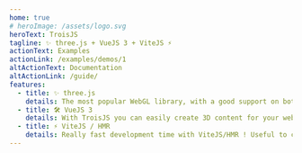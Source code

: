 ```yaml
---
home: true
# heroImage: /assets/logo.svg
heroText: TroisJS
tagline: ✨ three.js + VueJS 3 + ViteJS ⚡
actionText: Examples
actionLink: /examples/demos/1
altActionText: Documentation
altActionLink: /guide/
features:
  - title: ✨ three.js
    details: The most popular WebGL library, with a good support on both desktop and mobile.
  - title: 🛠️ VueJS 3
    details: With TroisJS you can easily create 3D content for your website using VueJS components.
  - title: ⚡️ ViteJS / HMR
    details: Really fast development time with ViteJS/HMR ! Useful to create awesome 3D scenes.
---
```


<!-- <ClientOnly>
  <div style="text-align:center;">
    <iframe height="500" style="width:75%;" scrolling="no" title="TroisJS Loop (v-for) Test" src="https://codepen.io/soju22/embed/vYyrQaG?height=500&theme-id=light&default-tab=result" frameborder="no" loading="lazy" allowtransparency="true" allowfullscreen="true">
    <a href='https://codepen.io/soju22/pen/vYyrQaG'>TroisJS InstancedMesh Test</a> by Kevin Levron (<a href='https://codepen.io/soju22'>@soju22</a>) on <a href='https://codepen.io'>CodePen</a>.
    </iframe>
  </div>
</ClientOnly> -->
